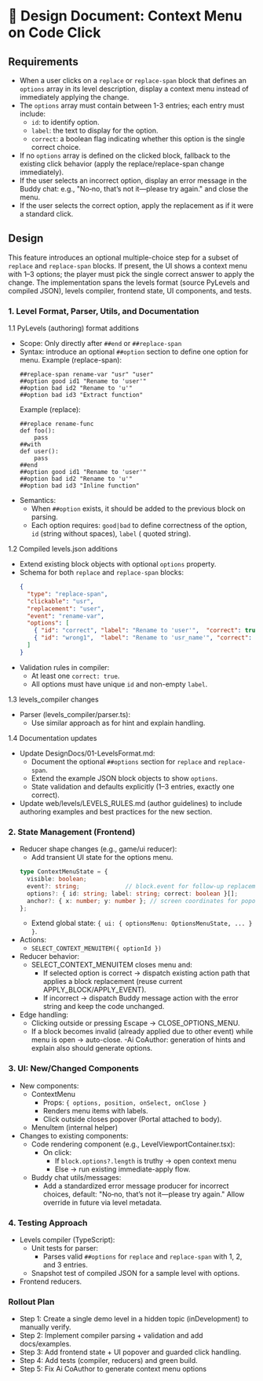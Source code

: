# 📄 Design Document: Context Menu on Code Click

## Requirements

* When a user clicks on a `replace` or `replace-span` block that defines an `options` array in its level description,
  display a context menu instead of immediately applying the change.
* The `options` array must contain between 1-3 entries; each entry must include:
    * `id`: to identify option.
    * `label`: the text to display for the option.
    * `correct`: a boolean flag indicating whether this option is the single correct choice.
* If no `options` array is defined on the clicked block, fallback to the existing click behavior (apply the
  replace/replace-span change immediately).
* If the user selects an incorrect option, display an error message in the Buddy chat: e.g., "No‑no, that’s not
  it—please try again." and close the menu.
* If the user selects the correct option, apply the replacement as if it were a standard click.

## Design

This feature introduces an optional multiple-choice step for a subset of `replace` and `replace-span` blocks. If
present, the UI shows a context menu with 1–3 options; the player must pick the single correct answer to apply the
change. The implementation spans the levels format (source PyLevels and compiled JSON), levels compiler, frontend state,
UI components, and tests.

### 1. Level Format, Parser, Utils, and Documentation

1.1 PyLevels (authoring) format additions

- Scope: Only directly after `##end` or `##replace-span`
- Syntax: introduce an optional `##option` section to define one option for menu.
  Example (replace-span):
  ```text
  ##replace-span rename-var "usr" "user"
  ##option good id1 "Rename to 'user'"
  ##option bad id2 "Rename to 'u'"
  ##option bad id3 "Extract function"
  ```
  Example (replace):
  ```text
  ##replace rename-func
  def foo():
      pass
  ##with
  def user():
      pass
  ##end
  ##option good id1 "Rename to 'user'"
  ##option bad id2 "Rename to 'u'"
  ##option bad id3 "Inline function"
  ```
- Semantics:
    - When `##option` exists, it should be added to the previous block on parsing.
    - Each option requires: `good|bad` to define correctness of the option, `id` (string without spaces), `label` (
      quoted string).

1.2 Compiled levels.json additions

- Extend existing block objects with optional `options` property.
- Schema for both `replace` and `replace-span` blocks:
  ```json
  {
    "type": "replace-span",
    "clickable": "usr",
    "replacement": "user",
    "event": "rename-var",
    "options": [
      { "id": "correct", "label": "Rename to 'user'",  "correct": true },
      { "id": "wrong1",  "label": "Rename to 'usr_name'", "correct": false }
    ]
  }
  ```
- Validation rules in compiler:
    - At least one `correct: true`.
    - All options must have unique `id` and non-empty `label`.

1.3 levels_compiler changes

- Parser (levels_compiler/parser.ts):
    - Use similar approach as for hint and explain handling.

1.4 Documentation updates

- Update DesignDocs/01-LevelsFormat.md:
    - Document the optional `##options` section for `replace` and `replace-span`.
    - Extend the example JSON block objects to show `options`.
    - State validation and defaults explicitly (1–3 entries, exactly one correct).
- Update web/levels/LEVELS_RULES.md (author guidelines) to include authoring examples and best practices for the new
  section.

### 2. State Management (Frontend)

- Reducer shape changes (e.g., game/ui reducer):
    - Add transient UI state for the options menu.
  ```ts
  type ContextMenuState = {
    visible: boolean;
    event?: string;             // block.event for follow-up replacements
    options?: { id: string; label: string; correct: boolean }[];
    anchor?: { x: number; y: number }; // screen coordinates for popover
  };
  ```
    - Extend global state: `{ ui: { optionsMenu: OptionsMenuState, ... } }`.
- Actions:
    - `SELECT_CONTEXT_MENUITEM({ optionId })`
- Reducer behavior:
    - SELECT_CONTEXT_MENUITEM closes menu and:
        - If selected option is correct → dispatch existing action path that applies a block replacement (reuse current
          APPLY_BLOCK/APPLY_EVENT).
        - If incorrect → dispatch Buddy message action with the error string and keep the code unchanged.
- Edge handling:
    - Clicking outside or pressing Escape → CLOSE_OPTIONS_MENU.
    - If a block becomes invalid (already applied due to other event) while menu is open → auto-close.
      -Ai CoAuthor: generation of hints and explain also should generate options.

### 3. UI: New/Changed Components

- New components:
    - ContextMenu
        - Props: `{ options, position, onSelect, onClose }`
        - Renders menu items with labels.
        - Click outside closes popover (Portal attached to body).
    - MenuItem (internal helper)
- Changes to existing components:
    - Code rendering component (e.g., LevelViewportContainer.tsx):
        - On click:
            - If `block.options?.length` is truthy → open context menu
            - Else → run existing immediate-apply flow.
    - Buddy chat utils/messages:
        - Add a standardized error message producer for incorrect choices, default: "No‑no, that’s not it—please try
          again." Allow override in future via level metadata.

### 4. Testing Approach

- Levels compiler (TypeScript):
    - Unit tests for parser:
        - Parses valid `##options` for `replace` and `replace-span` with 1, 2, and 3 entries.
    - Snapshot test of compiled JSON for a sample level with options.
- Frontend reducers.

### Rollout Plan

- Step 1: Create a single demo level in a hidden topic (inDevelopment) to manually verify.
- Step 2: Implement compiler parsing + validation and add docs/examples.
- Step 3: Add frontend state + UI popover and guarded click handling.
- Step 4: Add tests (compiler, reducers) and green build.
- Step 5: Fix Ai CoAuthor to generate context menu options
